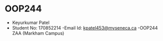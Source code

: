 # OOP244
- Keyurkumar Patel
- Student No: 170852214
-Email Id: kpatel453@myseneca.ca
-OOP244 ZAA (Markham Campus)
